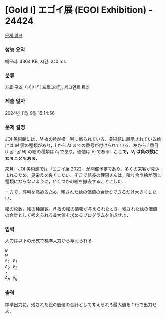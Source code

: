 # [Gold I] エゴイ展 (EGOI Exhibition) - 24424 

[문제 링크](https://www.acmicpc.net/problem/24424) 

### 성능 요약

메모리: 4364 KB, 시간: 240 ms

### 분류

자료 구조, 다이나믹 프로그래밍, 세그먼트 트리

### 제출 일자

2024년 11월 9일 15:14:56

### 문제 설명

<p>JOI 美術館には，<var>N</var> 枚の絵が横一列に飾られている．美術館に展示されている絵には <var>M</var> 個の種類があり，<var>1</var> から <var>M</var> までの番号が付けられている．左から <var>i</var> 番目 (<var>1 ≦ i ≦ N</var>) の絵の種類は <var>A<sub>i</sub></var> であり，価値は <var>V<sub>i</sub></var> である．<strong>ここで，<var>V<sub>i</sub></var> は負の数になることもある．</strong></p>

<p>来月，JOI 美術館では「エゴイ展 2022」が開催予定であり，多くの来客が見込まれるため，見栄えを良くしたい．そこで館長の理恵さんは，隣り合う絵が同じ種類にならないように，いくつかの絵を撤去することにした．</p>

<p>一方で，評判を高めるため，残された絵の価値の合計をできるだけ大きくしたい．</p>

<p>絵の枚数，絵の種類数，<var>N</var> 枚の絵の情報が与えられたとき，残された絵の価値の合計として考えられる最大値を求めるプログラムを作成せよ．</p>

### 입력 

 <p>入力は以下の形式で標準入力から与えられる．</p>

<pre><var>N</var>
<var>M</var>
<var>A<sub>1</sub></var> <var>V<sub>1</sub></var>
<var>A<sub>2</sub></var> <var>V<sub>2</sub></var>
:
<var>A<sub>N</sub></var> <var>V<sub>N</sub></var></pre>

### 출력 

 <p>標準出力に，残された絵の価値の合計として考えられる最大値を <var>1</var> 行で出力せよ．</p>

